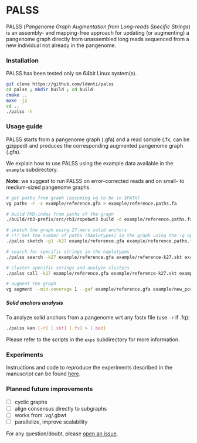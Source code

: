 # PALSS
PALSS (_Pangenome Graph Augmentation from Long-reads Specific Strings_) is an assembly- and mapping-free approach for updating (or augmenting) a pangenome graph directly from unassembled long reads sequenced from a new individual not already in the pangenome.

### Installation
PALSS has been tested only on 64bit Linux system(s).

``` sh
git clone https://github.com/ldenti/palss
cd palss ; mkdir build ; cd build
cmake ..
make -j2
cd ..
./palss -h
```

### Usage guide
PALSS starts from a pangenome graph (.gfa) and a read sample (.fx, can be gzipped) and produces the corresponding augmented pangenome graph (.gfa).

We explain how to use PALSS using the example data available in the `example` subdirectory.

**Note:** we suggest to run PALSS on error-corrected reads and on small- to medium-sized pangenome graphs.
``` sh
# get paths from graph (assuming vg to be in $PATH)
vg paths -F -x example/reference.gfa > example/reference.paths.fa

# build FMD-index from paths of the graph
./build/rb3-prefix/src/rb3/ropebwt3 build -d example/reference.paths.fa > example/reference.paths.fa.fmd

# sketch the graph using 27-mers solid anchors
# !!! Set the number of paths (haplotypes) in the graph using the -g option !!!
./palss sketch -g1 -k27 example/reference.gfa example/reference.paths.fa.fmd > example/reference-k27.skt

# search for specific strings in the haplotypes
./palss search -k27 example/reference.gfa example/reference-k27.skt example/reference.paths.fa.fmd example/reads.fa > example/sfs.txt

# cluster specific strings and analyze clusters
./palss call -k27 example/reference.gfa example/reference-k27.skt example/sfs.txt example/reads.fa > example/new_portions.gaf

# augment the graph
vg augment --min-coverage 1 --gaf example/reference.gfa example/new_portions.gaf > example/reference-augmented.gfa
```

##### Solid anchors analysis
To analyze solid anchors from a pangenome wrt any fastx file (use `-r` if .fq):
``` sh
./palss kan [-r] [.skt] [.fx] > [.bed]
```
Please refer to the scripts in the `exps` subdirectory for more information.

### Experiments
Instructions and code to reproduce the experiments described in the manuscript can be found [here](./exps).

### Planned future improvements
- [ ] cyclic graphs
- [ ] align consensus directly to subgraphs
- [ ] works from .vg/.gbwt
- [ ] parallelize, improve scalability

For any question/doubt, please [open an issue](https://github.com/ldenti/palss/issues/new).

